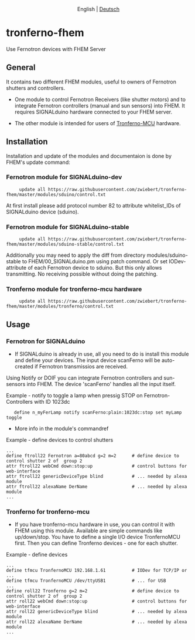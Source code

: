 <p align="center">
  <span>English</span> |
  <a href="README-de.md">Deutsch</a>
</p>

# tronferno-fhem

Use Fernotron devices with FHEM Server

## General

It contains two different FHEM modules, useful to owners of Fernotron shutters and controllers.

* One module to control Fernotron Receivers (like shutter motors) and to integrate Fernotron controllers (manual and sun sensors) into FHEM. It requires SIGNALduino hardware connected to your FHEM server.

* The other module is intended for users of  [Tronferno-MCU](https://github.com/zwiebert/tronferno-mcu) hardware.

## Installation

Installation and update of the modules and documentaion is done by FHEM's update command:

### Fernotron module for SIGNALduino-dev
```
     update all https://raw.githubusercontent.com/zwiebert/tronferno-fhem/master/modules/sduino/control.txt
```

At first install please add protocol number 82 to attribute whitelist_IDs of SIGNALduino device (sduino).


### Fernotron module for SIGNALduino-stable
```
     update all https://raw.githubusercontent.com/zwiebert/tronferno-fhem/master/modules/sduino-stable/control.txt
```

Additionally you may need to apply the diff from directory modules/sduino-stable to FHEM/00_SIGNALduino.pm using patch command. Or set  IODev-attribute of each Fernotron device to sduino. But this only allows transmitting. No receiving possible without doing the patching.

### Tronferno module for tronferno-mcu hardware
```
     update all https://raw.githubusercontent.com/zwiebert/tronferno-fhem/master/modules/tronferno/control.txt
```


## Usage

### Fernotron for SIGNALduino

* If SIGNALduino is already in use, all you need to do is install this module and define your devices. The input device scanFerno will be auto-created if Fernotron transmissios are received.

Using Notify or DOIF you can integrate Fernotron controllers and sun-sensors into FHEM. The device 'scanFerno' handles all the input itself.

Example - notify to toggle a lamp when pressig STOP on Fernotron-Controllers with ID 1023dc

```
   define n_myFerLamp notify scanFerno:plain:1023dc:stop set myLamp toggle
```
 
* More info in the module's commandref

Example - define devices to control shutters

```
...
define ftroll22 Fernotron a=80abcd g=2 m=2      # define device to control shutter 2 of  group 2
attr ftroll22 webCmd down:stop:up               # control buttons for web-interface
attr ftroll22 genericDeviceType blind           # ... needed by alexa module
attr ftroll22 alexaName DerName                 # ... needed by alexa module
...
```

### Tronferno for tronferno-mcu

* If you have tronferno-mcu hardware in use, you can control it with FHEM using this module. Available are simple commands like up/down/stop. You have to define a single I/O device TronfernoMCU first. Then you can define Tronferno devices - one for each shutter.

Example - define devices
```
...
define tfmcu TronfernoMCU 192.168.1.61          # IODev for TCP/IP or ...
define tfmcu TronfernoMCU /dev/ttyUSB1          # ... for USB
...
define roll22 Tronferno g=2 m=2                 # define device to control shutter 2 of  group 2
attr roll22 webCmd down:stop:up                 # control buttons for web-interface
attr roll22 genericDeviceType blind             # ... needed by alexa module
attr roll22 alexaName DerName                   # ... needed by alexa module
...
```
